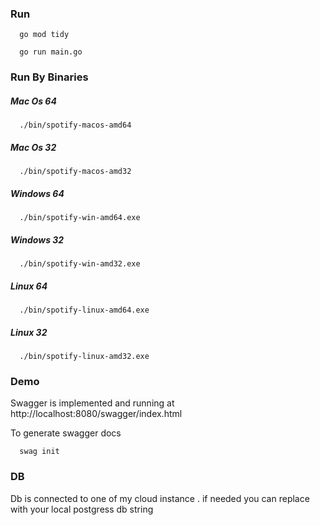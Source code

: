 ### Run

      go mod tidy

      go run main.go

### Run By Binaries

##### Mac Os 64

      ./bin/spotify-macos-amd64

##### Mac Os 32

      ./bin/spotify-macos-amd32

##### Windows 64

      ./bin/spotify-win-amd64.exe

##### Windows 32

      ./bin/spotify-win-amd32.exe

##### Linux 64

      ./bin/spotify-linux-amd64.exe

##### Linux 32

      ./bin/spotify-linux-amd32.exe

### Demo

Swagger is implemented and running at http://localhost:8080/swagger/index.html

To generate swagger docs

      swag init

### DB

Db is connected to one of my cloud instance . if needed you can replace with your local postgress db string
